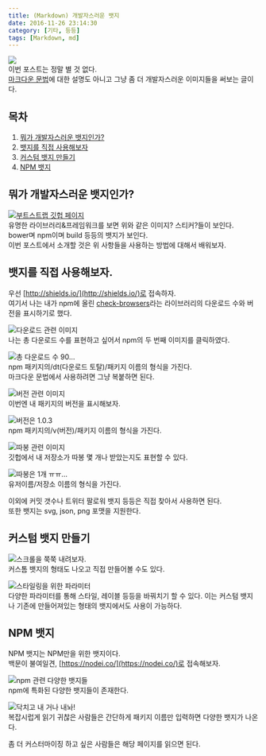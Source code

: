 ```yaml
---
title: (Markdown) 개발자스러운 뱃지
date: 2016-11-26 23:14:30
category: [기타, 등등]
tags: [Markdown, md]
---
```

![](thumb.png)  
이번 포스트는 정말 별 것 없다.  
[마크다운 문법](https://github.com/adam-p/markdown-here/wiki/Markdown-Cheatsheet)에 대한 설명도 아니고 그냥 좀 더 개발자스러운 이미지들을 써보는 글이다.  

## 목차
1. [뭐가 개발자스러운 뱃지인가?](#뭐가-개발자스러운-뱃지인가)
2. [뱃지를 직접 사용해보자](#뱃지를-직접-사용해보자)
3. [커스텀 뱃지 만들기](#커스텀-뱃지-만들기)
4. [NPM 뱃지](#NPM-뱃지)

## 뭐가 개발자스러운 뱃지인가?
[![부트스트랩 깃헙 페이지](01.png)](https://github.com/twbs/bootstrap)  
유명한 라이브러리&프레임워크를 보면 위와 같은 이미지? 스티커?들이 보인다.  
bower며 npm이며 build 등등의 뱃지가 보인다.  
이번 포스트에서 소개할 것은 위 사항들을 사용하는 방법에 대해서 배워보자.

## 뱃지를 직접 사용해보자.
우선 [http://shields.io/](http://shields.io/)로 접속하자.  
여기서 나는 내가 npm에 올린 [check-browsers](https://www.npmjs.com/package/check-browsers)라는 라이브러리의 다운로드 수와 버전을 표시하기로 했다.

![다운로드 관련 이미지](02.png)  
나는 총 다운로드 수를 표현하고 싶어서 npm의 두 번째 이미지를 클릭하였다.

![총 다운로드 수 90...](03.png)  
npm 패키지의/dt(다운로드 토탈)/패키지 이름의 형식을 가진다.  
마크다운 문법에서 사용하려면 그냥 복붙하면 된다.

![버전 관련 이미지](04.png)  
이번엔 내 패키지의 버전을 표시해보자.

![버전은 1.0.3](05.png)  
npm 패키지의/v(버전)/패키지 이름의 형식을 가진다.

![따봉 관련 이미지](06.png)  
깃헙에서 내 저장소가 따봉 몇 개나 받았는지도 표현할 수 있다.

![따봉은 1개 ㅠㅠ...](07.png)  
유저이름/저장소 이름의 형식을 가진다.

이외에 커밋 갯수나 트위터 팔로워 뱃지 등등은 직접 찾아서 사용하면 된다.  
또한 뱃지는 svg, json, png 포맷을 지원한다.

## 커스텀 뱃지 만들기
![스크롤을 쭉쭉 내려보자.](08.png)  
커스톰 뱃지의 형태도 나오고 직접 만들어볼 수도 있다.

![스타일링을 위한 파라미터](09.png)  
다양한 파라미터를 통해 스타일, 레이블 등등을 바꿔치기 할 수 있다.
이는 커스텀 뱃지나 기존에 만들어져있는 형태의 뱃지에서도 사용이 가능하다.

## NPM 뱃지
NPM 뱃지는 NPM만을 위한 뱃지이다.  
백문이 불여일견, [https://nodei.co/](https://nodei.co/)로 접속해보자.

![npm 관련 다양한 뱃지들](10.png)  
npm에 특화된 다양한 뱃지들이 존재한다.

![닥치고 내 거나 내놔!](11.png)  
복잡시럽게 읽기 귀찮은 사람들은 간단하게 패키지 이름만 입력하면 다양한 뱃지가 나온다.  

좀 더 커스터마이징 하고 싶은 사람들은 해당 페이지를 읽으면 된다.